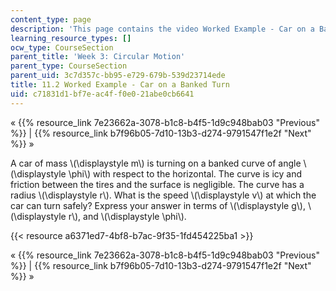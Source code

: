 ```yaml
---
content_type: page
description: 'This page contains the video Worked Example - Car on a Banked Turn. '
learning_resource_types: []
ocw_type: CourseSection
parent_title: 'Week 3: Circular Motion'
parent_type: CourseSection
parent_uid: 3c7d357c-bb95-e729-679b-539d23714ede
title: 11.2 Worked Example - Car on a Banked Turn
uid: c71831d1-bf7e-ac4f-f0e0-21abe0cb6641
---
```


« {{% resource_link 7e23662a-3078-b1c8-b4f5-1d9c948bab03 "Previous" %}} | {{% resource_link b7f96b05-7d10-13b3-d274-9791547f1e2f "Next" %}} »

A car of mass \\(\\displaystyle m\\) is turning on a banked curve of angle \\(\\displaystyle \\phi\\) with respect to the horizontal. The curve is icy and friction between the tires and the surface is negligible. The curve has a radius \\(\\displaystyle r\\). What is the speed \\(\\displaystyle v\\) at which the car can turn safely? Express your answer in terms of \\(\\displaystyle g\\), \\(\\displaystyle r\\), and \\(\\displaystyle \\phi\\).

{{< resource a6371ed7-4bf8-b7ac-9f35-1fd454225ba1 >}}

« {{% resource_link 7e23662a-3078-b1c8-b4f5-1d9c948bab03 "Previous" %}} | {{% resource_link b7f96b05-7d10-13b3-d274-9791547f1e2f "Next" %}} »